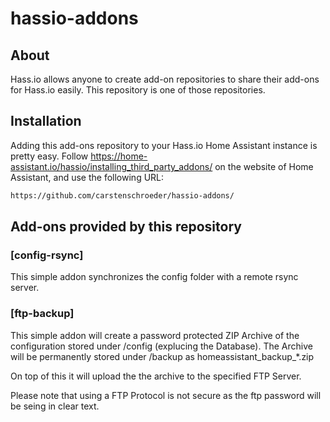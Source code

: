 # hassio-addons

## About

Hass.io allows anyone to create add-on repositories to share their add-ons for
Hass.io easily. This repository is one of those repositories.

## Installation

Adding this add-ons repository to your Hass.io Home Assistant instance is
pretty easy. Follow https://home-assistant.io/hassio/installing_third_party_addons/ on the
website of Home Assistant, and use the following URL:

```txt
https://github.com/carstenschroeder/hassio-addons/
```

## Add-ons provided by this repository

### [config-rsync]

This simple addon synchronizes the config folder with a remote rsync server.

### [ftp-backup]

This simple addon will create a password protected ZIP Archive of the configuration stored under /config (explucing the Database).
The Archive will be permanently stored under /backup as homeassistant_backup_*.zip

On top of this it will upload the the archive to the specified FTP Server.

Please note that using a FTP Protocol is not secure as the ftp password will be seing in clear text.
